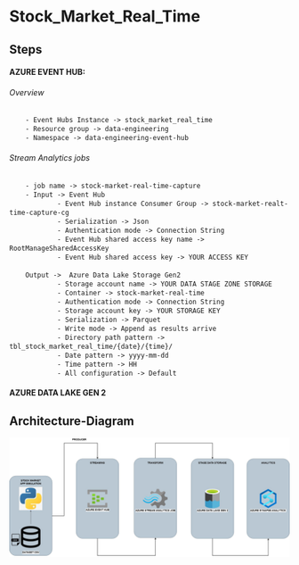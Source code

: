 # Stock_Market_Real_Time
## Steps

#### AZURE EVENT HUB:
###### Overview
        - Event Hubs Instance -> stock_market_real_time
        - Resource group -> data-engineering
        - Namespace -> data-engineering-event-hub

###### Stream Analytics jobs
        - job name -> stock-market-real-time-capture
        - Input -> Event Hub
                - Event Hub instance Consumer Group -> stock-market-realt-time-capture-cg
                - Serialization -> Json
                - Authentication mode -> Connection String
                - Event Hub shared access key name -> RootManageSharedAccessKey
                - Event Hub shared access key -> YOUR ACCESS KEY

        Output ->  Azure Data Lake Storage Gen2
                - Storage account name -> YOUR DATA STAGE ZONE STORAGE
                - Container -> stock-market-real-time
                - Authentication mode -> Connection String
                - Storage account key -> YOUR STORAGE KEY
                - Serialization -> Parquet
                - Write mode -> Append as results arrive
                - Directory path pattern -> tbl_stock_market_real_time/{date}/{time}/
                - Date pattern -> yyyy-mm-dd
                - Time pattern -> HH
                - All configuration -> Default


#### AZURE DATA LAKE GEN 2

## Architecture-Diagram
![Architecture-Diagram](Stock-Market-Real-Time-Azure-AZURE.jpg)